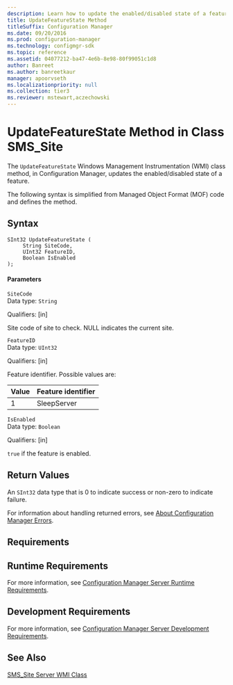 ```yaml
---
description: Learn how to update the enabled/disabled state of a feature using UpdateFeatureState WMI class method.
title: UpdateFeatureState Method
titleSuffix: Configuration Manager
ms.date: 09/20/2016
ms.prod: configuration-manager
ms.technology: configmgr-sdk
ms.topic: reference
ms.assetid: 04077212-ba47-4e6b-8e98-80f99051c1d8
author: Banreet
ms.author: banreetkaur
manager: apoorvseth
ms.localizationpriority: null
ms.collection: tier3
ms.reviewer: mstewart,aczechowski
---
```

# UpdateFeatureState Method in Class SMS_Site
The `UpdateFeatureState` Windows Management Instrumentation (WMI) class method, in Configuration Manager, updates the enabled/disabled state of a feature.  

 The following syntax is simplified from Managed Object Format (MOF) code and defines the method.  

## Syntax  

```  
SInt32 UpdateFeatureState (  
     String SiteCode,  
     UInt32 FeatureID,  
     Boolean IsEnabled  
);  
```  

#### Parameters  
 `SiteCode`  
 Data type: `String`  

 Qualifiers: [in]  

 Site code of site to check. NULL indicates the current site.  

 `FeatureID`  
 Data type: `UInt32`  

 Qualifiers: [in]  

 Feature identifier. Possible values are:  

|Value|Feature identifier|  
|-|-|  
|1|SleepServer|  

 `IsEnabled`  
 Data type: `Boolean`  

 Qualifiers: [in]  

 `true` if the feature is enabled.  

## Return Values  
 An `SInt32` data type that is 0 to indicate success or non-zero to indicate failure.  

 For information about handling returned errors, see [About Configuration Manager Errors](../../../../../develop/core/understand/about-configuration-manager-errors.md).  

## Requirements  

## Runtime Requirements  
 For more information, see [Configuration Manager Server Runtime Requirements](../../../../../develop/core/reqs/server-runtime-requirements.md).  

## Development Requirements  
 For more information, see [Configuration Manager Server Development Requirements](../../../../../develop/core/reqs/server-development-requirements.md).  

## See Also  
 [SMS_Site Server WMI Class](../../../../../develop/reference/core/servers/configure/sms_site-server-wmi-class.md)
